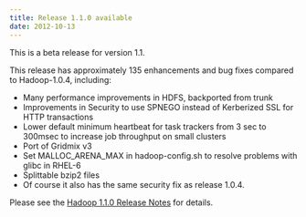 ```yaml
---
title: Release 1.1.0 available
date: 2012-10-13
---
```

<!---
  Licensed under the Apache License, Version 2.0 (the "License");
  you may not use this file except in compliance with the License.
  You may obtain a copy of the License at

   https://www.apache.org/licenses/LICENSE-2.0

  Unless required by applicable law or agreed to in writing, software
  distributed under the License is distributed on an "AS IS" BASIS,
  WITHOUT WARRANTIES OR CONDITIONS OF ANY KIND, either express or implied.
  See the License for the specific language governing permissions and
  limitations under the License. See accompanying LICENSE file.
-->

This is a beta release for version 1.1.

This release has approximately 135 enhancements and bug fixes compared
to Hadoop-1.0.4, including:

-   Many performance improvements in HDFS, backported from trunk
-   Improvements in Security to use SPNEGO instead of Kerberized SSL for
HTTP transactions
-   Lower default minimum heartbeat for task trackers from 3 sec to
300msec to increase job throughput on small clusters
-   Port of Gridmix v3
-   Set MALLOC\_ARENA\_MAX in hadoop-config.sh to resolve problems with
glibc in RHEL-6
-   Splittable bzip2 files
-   Of course it also has the same security fix as release 1.0.4.

Please see the [Hadoop 1.1.0 Release
Notes](https://hadoop.apache.org/docs/r1.1.0/releasenotes.html) for
details.


